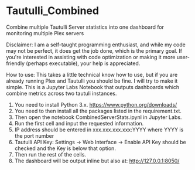 # Tautulli_Combined
Combine multiple Tautulli Server statistics into one dashboard for monitoring multiple Plex servers

Disclaimer:
I am a self-taught programming enthusiast, and while my code may not be perfect, it does get the job done, which is the primary goal. If you're interested in assisting with code optimization or making it more user-friendly (perhaps executable), your help is appreciated.

How to use:
This takes a little technical know how to use, but if you are already running Plex and Tautulli you should be fine. I will try to make it simple. This is a Jupyter Labs Notebook that outputs dashboards which combine metrics across two tautuli instances. 

1) You need to install Python 3.x. https://www.python.org/downloads/
2) You need to then install all the packages listed in the requirement.txt.
3) Then open the notebook CombinedServerStats.ipynl in Jupyter Labs.
4) Run the first cell and input the requested information.
5) IP address should be entered in xxx.xxx.xxx.xxx:YYYY where YYYY is the port number
6) Tautulli API Key: Settings -> Web Interface -> Enable API Key should be checked and the Key is below that option.
7) Then run the rest of the cells.
8) The dashboard will be output inline but also at: http://127.0.0.1:8050/
